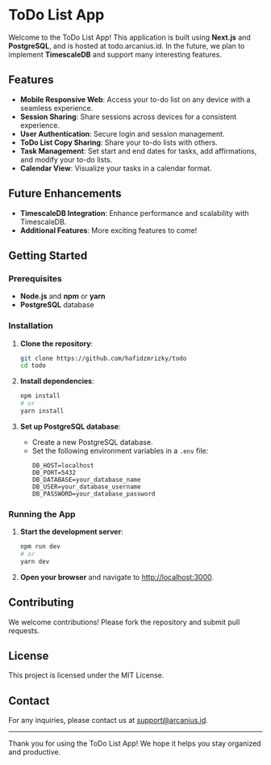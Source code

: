 # ToDo List App

Welcome to the ToDo List App! This application is built using **Next.js** and **PostgreSQL**, and is hosted at todo.arcanius.id. In the future, we plan to implement **TimescaleDB** and support many interesting features.

## Features

- **Mobile Responsive Web**: Access your to-do list on any device with a seamless experience.
- **Session Sharing**: Share sessions across devices for a consistent experience.
- **User Authentication**: Secure login and session management.
- **ToDo List Copy Sharing**: Share your to-do lists with others.
- **Task Management**: Set start and end dates for tasks, add affirmations, and modify your to-do lists.
- **Calendar View**: Visualize your tasks in a calendar format.

## Future Enhancements

- **TimescaleDB Integration**: Enhance performance and scalability with TimescaleDB.
- **Additional Features**: More exciting features to come!

## Getting Started

### Prerequisites

- **Node.js** and **npm** or **yarn**
- **PostgreSQL** database

### Installation

1. **Clone the repository**:
    ```bash
    git clone https://github.com/hafidzmrizky/todo
    cd todo
    ```

2. **Install dependencies**:
    ```bash
    npm install
    # or
    yarn install
    ```

3. **Set up PostgreSQL database**:
    - Create a new PostgreSQL database.
    - Set the following environment variables in a `.env` file:
        ```env
        DB_HOST=localhost
        DB_PORT=5432
        DB_DATABASE=your_database_name
        DB_USER=your_database_username
        DB_PASSWORD=your_database_password
        ```

### Running the App

1. **Start the development server**:
    ```bash
    npm run dev
    # or
    yarn dev
    ```

2. **Open your browser** and navigate to [http://localhost:3000](http://localhost:3000).

## Contributing

We welcome contributions! Please fork the repository and submit pull requests.

## License

This project is licensed under the MIT License.

## Contact

For any inquiries, please contact us at support@arcanius.id.

---

Thank you for using the ToDo List App! We hope it helps you stay organized and productive.
